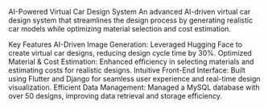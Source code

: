 AI-Powered Virtual Car Design System
An advanced AI-driven virtual car design system that streamlines the design process by generating realistic car models while optimizing material selection and cost estimation.

Key Features
AI-Driven Image Generation: Leveraged Hugging Face to create virtual car designs, reducing design cycle time by 30%.
Optimized Material & Cost Estimation: Enhanced efficiency in selecting materials and estimating costs for realistic designs.
Intuitive Front-End Interface: Built using Flutter and Django for seamless user experience and real-time design visualization.
Efficient Data Management: Managed a MySQL database with over 50 designs, improving data retrieval and storage efficiency.
